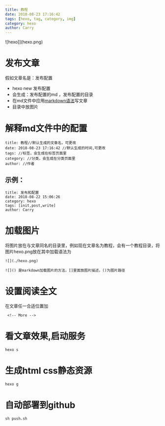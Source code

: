 ```yaml
---
title: 教程
date: 2018-08-23 17:16:42
tags: [hexo, tag, category, img]
category: hexo
author: Carry
---
```

![hexo]](hexo.png)

<!-- More -->

# 发布文章
假如文章名是：发布配置
* hexo new 发布配置
* 会生成：发布配置的md ，发布配置的目录
* 在md文件中应用[markdown语法](http://www.markdown.cn/)写文章
* 目录中放图片

# 解释md文件中的配置

```
title: 教程//默认生成的文章名，可更改
date: 2018-08-23 17:16:42 //默认生成的时间,可更改
tags: //标签，会生成在标签页面里
category: //分类，会生成在分类页面里
author: //作者
```
## 示例：
```
title: 发布和配置
date: 2018-08-22 15:06:26
category: hexo
tags: [init,post,write]
author: Carry

```

# 加载图片
将图片放在与文章同名的目录里，例如现在文章名为教程，会有一个教程目录，将图片hexo.png放在其中加载语法为

```
![](./hexo.png)

![]() 是markdown加载图片的方法，[]里面放图片描述，()为图片路径
```

# 设置阅读全文

在文章任一合适位置加
```
 <!-- More -->
```
# 看文章效果,启动服务
```
hexo s
```
# 生成html css静态资源

```
hexo g
```

# 自动部署到github

```
sh push.sh
```